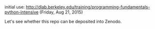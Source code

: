 initial use: http://dlab.berkeley.edu/training/programming-fundamentals-python-intensive (Friday, Aug 21, 2015)

Let's see whether this repo can be deposited into Zenodo.

